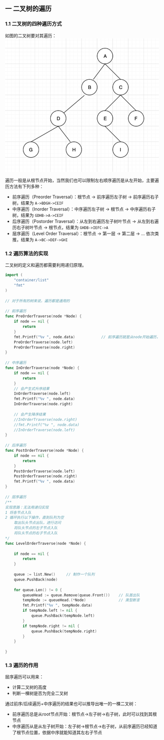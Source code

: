 ## 一 二叉树的遍历

### 1.1 二叉树的四种遍历方式

如图的二叉树要对其遍历： 
![](../images/structure/binarytree-07.png)

遍历一般是从根节点开始，当然我们也可以限制左右顺序遍历是从左开始，主要遍历方法有下列多种： 
- 前序遍历（Preorder Traversal）：根节点 -> 前序遍历左子树 -> 前序遍历右子树，结果为 `A->BDGH->CEIF`
- 中序遍历（Inorder Traversal）：中序遍历左子树 -> 根节点 -> 中序遍历右子树，结果为 `GDHB->A->CEIF`
- 后序遍历（Postorder Traversal）：从左到右遍历左子树叶节点 -> 从左到右遍历右子树叶节点 -> 根节点，结果为 `GHDB->IEFC->A`
- 层序遍历（Level Order Traversal）：根节点 -> 第一层 -> 第二层 -> ... 依次类推，结果为 `A->BC->DEF->GHI`

### 1.2 遍历算法的实现

二叉树的定义和遍历都需要利用递归原理。  

```go
import (
	"container/list"
	"fmt"
)

// 对于所有的树来说，遍历都是通用的

// 前序遍历
func PreOrderTraverse(node *Node) {
	if node == nil {
		return
	}
	fmt.Printf("%v ", node.data)			// 前序遍历就是从node开始遍历，所以要先打印
	PreOrderTraverse(node.left)
	PreOrderTraverse(node.right)
}

// 中序遍历
func InOrderTraverse(node *Node) {
	if node == nil {
		return
	}
	// 会产生式升序结果
	InOrderTraverse(node.left)
	fmt.Printf("%v ", node.data)
	InOrderTraverse(node.right)

	// 会产生降序结果
	//InOrderTraverse(node.right)
	//fmt.Printf("%v ", node.data)
	//InOrderTraverse(node.left)
}

// 后序遍历
func PostOrderTraverse(node *Node) {
	if node == nil {
		return
	}
	PostOrderTraverse(node.left)
	PostOrderTraverse(node.right)
	fmt.Printf("%v ", node.data)
}

// 层序遍历
/**
实现思路：无法用递归实现
1 将各节点入队
2 循环执行以下操作，直到队列为空
	取出队头节点出队，进行访问
	将队头节点的左子节点入队
	将队头节点的右子节点入队
*/
func LevelOrderTraverse(node *Node) {

	if node == nil {
		return
	}

	queue := list.New()		// 制作一个队列
	queue.PushBack(node)

	for queue.Len() != 0 {
		queueHead := queue.Remove(queue.Front())	// 队首出队
		tempNode := queueHead.(*Node)				// 类型断言
		fmt.Printf("%v ", tempNode.data)
		if tempNode.left != nil {
			queue.PushBack(tempNode.left)
		}
		if tempNode.right != nil {
			queue.PushBack(tempNode.right)
		}
	}

}
```

### 1.3 遍历的作用

层序遍历可以用来：
- 计算二叉树的高度
- 判断一棵树是否为完全二叉树

通过前序/后续遍历+中序遍历的结果也可以推导出唯一的一棵二叉树：
- 前序遍历总是从root节点开始：根节点->左子树->右子树，此时可以找到其根节点
- 中序遍历从是从左子树开始：左子树->根节点->右子树，从前序遍历已经知道了根节点位置，依据中序就能知道其左右子节点